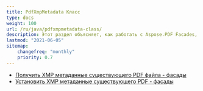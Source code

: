 ```yaml
---
title: PdfXmpMetadata Класс
type: docs
weight: 100
url: /ru/java/pdfxmpmetadata-class/
description: Этот раздел объясняет, как работать с Aspose.PDF Facades, используя PdfXmpMetadata Класс.
lastmod: "2021-06-05"
sitemap:
    changefreq: "monthly"
    priority: 0.7
---
```


- [Получить XMP метаданные существующего PDF файла - фасады](/pdf/ru/java/get-xmp-metadata/)
- [Установить XMP метаданные существующего PDF - фасады](/pdf/ru/java/set-xmp-metadata/)